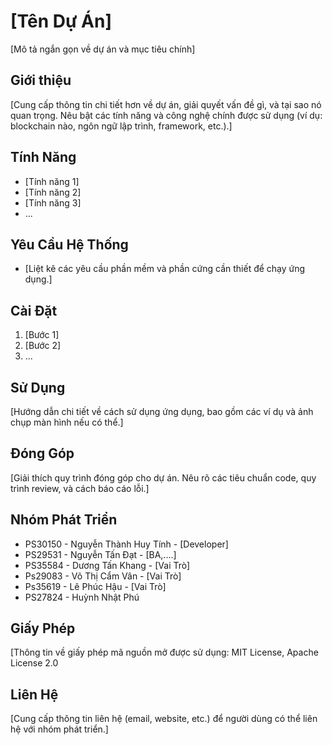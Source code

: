 # [Tên Dự Án]

[Mô tả ngắn gọn về dự án và mục tiêu chính]

## Giới thiệu

[Cung cấp thông tin chi tiết hơn về dự án, giải quyết vấn đề gì, và tại sao nó quan trọng. Nêu bật các tính năng và công nghệ chính được sử dụng (ví dụ: blockchain nào, ngôn ngữ lập trình, framework, etc.).]

## Tính Năng

* [Tính năng 1]
* [Tính năng 2]
* [Tính năng 3]
* ...

## Yêu Cầu Hệ Thống

* [Liệt kê các yêu cầu phần mềm và phần cứng cần thiết để chạy ứng dụng.]

## Cài Đặt

1. [Bước 1]
2. [Bước 2]
3. ...

## Sử Dụng

[Hướng dẫn chi tiết về cách sử dụng ứng dụng, bao gồm các ví dụ và ảnh chụp màn hình nếu có thể.]

## Đóng Góp

[Giải thích quy trình đóng góp cho dự án. Nêu rõ các tiêu chuẩn code, quy trình review, và cách báo cáo lỗi.]

## Nhóm Phát Triển

* PS30150 - Nguyễn Thành Huy Tính - [Developer]
* PS29531 - Nguyễn Tấn Đạt - [BA,....]
* PS35584 - Dương Tấn Khang - [Vai Trò]
* Ps29083 - Võ Thị Cẩm Vân - [Vai Trò]
* Ps35619 - Lê Phúc Hậu - [Vai Trò]
* PS27824 - Huỳnh Nhật Phú 



## Giấy Phép

[Thông tin về giấy phép mã nguồn mở được sử dụng: MIT License, Apache License 2.0

## Liên Hệ

[Cung cấp thông tin liên hệ (email, website, etc.) để người dùng có thể liên hệ với nhóm phát triển.]
